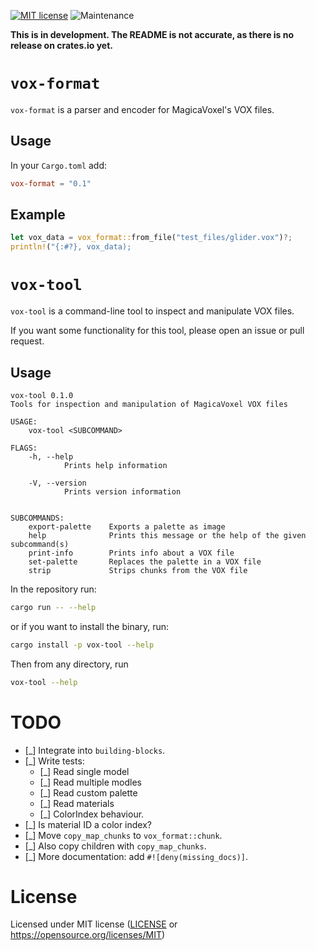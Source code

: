 [![MIT license](https://img.shields.io/badge/license-MIT-brightgreen)](https://opensource.org/licenses/MIT)
![Maintenance](https://img.shields.io/badge/maintenance-experimental-blue.svg)


**This is in development. The README is not accurate, as there is no release on crates.io yet.**


# `vox-format`

`vox-format` is a parser and encoder for MagicaVoxel's VOX files.

## Usage

In your `Cargo.toml` add:

```toml
vox-format = "0.1"
```

## Example

```rust
let vox_data = vox_format::from_file("test_files/glider.vox")?;
println!("{:#?}, vox_data);
```

# `vox-tool`

`vox-tool` is a command-line tool to inspect and manipulate VOX files.

If you want some functionality for this tool, please open an issue or pull request.

## Usage

```
vox-tool 0.1.0
Tools for inspection and manipulation of MagicaVoxel VOX files

USAGE:
    vox-tool <SUBCOMMAND>

FLAGS:
    -h, --help
            Prints help information

    -V, --version
            Prints version information


SUBCOMMANDS:
    export-palette    Exports a palette as image
    help              Prints this message or the help of the given subcommand(s)
    print-info        Prints info about a VOX file
    set-palette       Replaces the palette in a VOX file
    strip             Strips chunks from the VOX file
```


In the repository run:

```sh
cargo run -- --help
```

or if you want to install the binary, run:

```sh
cargo install -p vox-tool --help
```

Then from any directory, run

```sh
vox-tool --help
```


# TODO

 - [_] Integrate into `building-blocks`.
 - [_] Write tests:
   - [_] Read single model
   - [_] Read multiple modles
   - [_] Read custom palette
   - [_] Read materials
   - [_] ColorIndex behaviour.
 - [_] Is material ID a color index?
 - [_] Move `copy_map_chunks` to `vox_format::chunk`.
 - [_] Also copy children with `copy_map_chunks`.
 - [_] More documentation: add `#![deny(missing_docs)]`.

# License

Licensed under MIT license ([LICENSE](LICENSE) or https://opensource.org/licenses/MIT)
